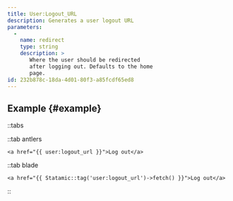 ```yaml
---
title: User:Logout_URL
description: Generates a user logout URL
parameters:
  -
    name: redirect
    type: string
    description: >
       Where the user should be redirected
       after logging out. Defaults to the home
       page.
id: 232b878c-18da-4d01-80f3-a85fcdf65ed8
---
```

## Example {#example}


::tabs

::tab antlers
```antlers
<a href="{{ user:logout_url }}">Log out</a>
```
::tab blade
```blade
<a href="{{ Statamic::tag('user:logout_url')->fetch() }}">Log out</a>
```
::
